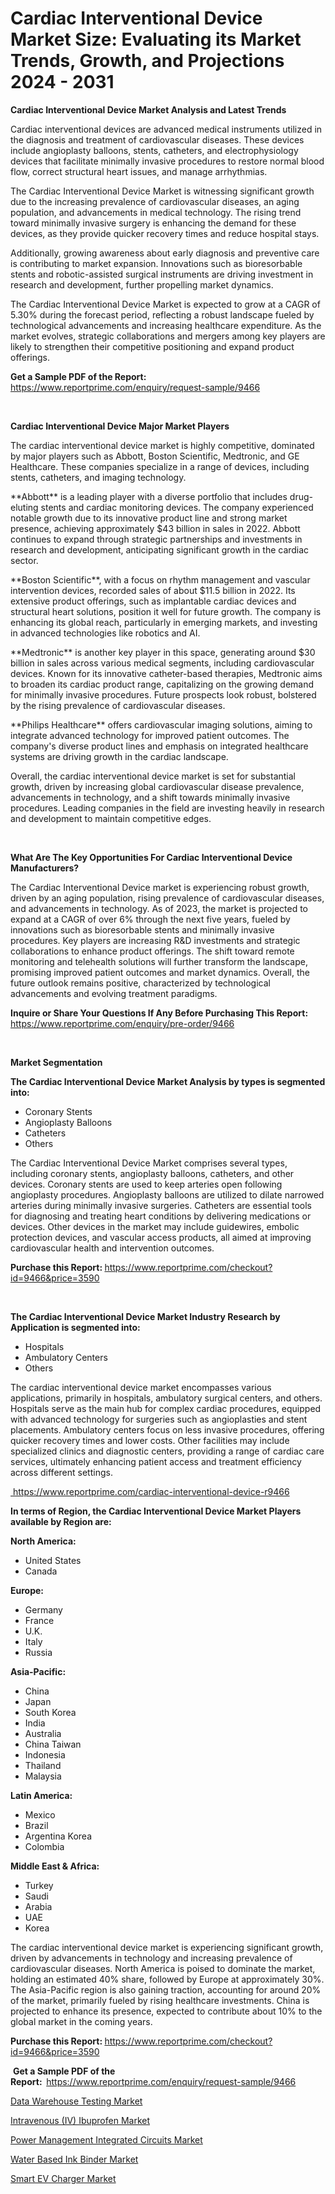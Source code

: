 <p><h1>Cardiac Interventional Device Market Size: Evaluating its Market Trends, Growth, and Projections 2024 - 2031</h1></p><p><strong>Cardiac Interventional Device Market Analysis and Latest Trends</strong></p>
<p><p>Cardiac interventional devices are advanced medical instruments utilized in the diagnosis and treatment of cardiovascular diseases. These devices include angioplasty balloons, stents, catheters, and electrophysiology devices that facilitate minimally invasive procedures to restore normal blood flow, correct structural heart issues, and manage arrhythmias. </p><p>The Cardiac Interventional Device Market is witnessing significant growth due to the increasing prevalence of cardiovascular diseases, an aging population, and advancements in medical technology. The rising trend toward minimally invasive surgery is enhancing the demand for these devices, as they provide quicker recovery times and reduce hospital stays. </p><p>Additionally, growing awareness about early diagnosis and preventive care is contributing to market expansion. Innovations such as bioresorbable stents and robotic-assisted surgical instruments are driving investment in research and development, further propelling market dynamics. </p><p>The Cardiac Interventional Device Market is expected to grow at a CAGR of 5.30% during the forecast period, reflecting a robust landscape fueled by technological advancements and increasing healthcare expenditure. As the market evolves, strategic collaborations and mergers among key players are likely to strengthen their competitive positioning and expand product offerings.</p></p>
<p><strong>Get a Sample PDF of the Report:&nbsp;</strong> <a href="https://www.reportprime.com/enquiry/request-sample/9466">https://www.reportprime.com/enquiry/request-sample/9466</a></p>
<p>&nbsp;</p>
<p><strong>Cardiac Interventional Device Major Market Players</strong></p>
<p><p>The cardiac interventional device market is highly competitive, dominated by major players such as Abbott, Boston Scientific, Medtronic, and GE Healthcare. These companies specialize in a range of devices, including stents, catheters, and imaging technology.</p><p>**Abbott** is a leading player with a diverse portfolio that includes drug-eluting stents and cardiac monitoring devices. The company experienced notable growth due to its innovative product line and strong market presence, achieving approximately $43 billion in sales in 2022. Abbott continues to expand through strategic partnerships and investments in research and development, anticipating significant growth in the cardiac sector.</p><p>**Boston Scientific**, with a focus on rhythm management and vascular intervention devices, recorded sales of about $11.5 billion in 2022. Its extensive product offerings, such as implantable cardiac devices and structural heart solutions, position it well for future growth. The company is enhancing its global reach, particularly in emerging markets, and investing in advanced technologies like robotics and AI.</p><p>**Medtronic** is another key player in this space, generating around $30 billion in sales across various medical segments, including cardiovascular devices. Known for its innovative catheter-based therapies, Medtronic aims to broaden its cardiac product range, capitalizing on the growing demand for minimally invasive procedures. Future prospects look robust, bolstered by the rising prevalence of cardiovascular diseases.</p><p>**Philips Healthcare** offers cardiovascular imaging solutions, aiming to integrate advanced technology for improved patient outcomes. The company's diverse product lines and emphasis on integrated healthcare systems are driving growth in the cardiac landscape.</p><p>Overall, the cardiac interventional device market is set for substantial growth, driven by increasing global cardiovascular disease prevalence, advancements in technology, and a shift towards minimally invasive procedures. Leading companies in the field are investing heavily in research and development to maintain competitive edges.</p></p>
<p>&nbsp;</p>
<p><strong>What Are The Key Opportunities For Cardiac Interventional Device Manufacturers?</strong></p>
<p><p>The Cardiac Interventional Device market is experiencing robust growth, driven by an aging population, rising prevalence of cardiovascular diseases, and advancements in technology. As of 2023, the market is projected to expand at a CAGR of over 6% through the next five years, fueled by innovations such as bioresorbable stents and minimally invasive procedures. Key players are increasing R&D investments and strategic collaborations to enhance product offerings. The shift toward remote monitoring and telehealth solutions will further transform the landscape, promising improved patient outcomes and market dynamics. Overall, the future outlook remains positive, characterized by technological advancements and evolving treatment paradigms.</p></p>
<p><strong>Inquire or Share Your Questions If Any Before Purchasing This Report:</strong> <a href="https://www.reportprime.com/enquiry/pre-order/9466">https://www.reportprime.com/enquiry/pre-order/9466</a></p>
<p>&nbsp;</p>
<p><strong>Market Segmentation</strong></p>
<p><strong>The Cardiac Interventional Device Market Analysis by types is segmented into:</strong></p>
<p><ul><li>Coronary Stents</li><li>Angioplasty Balloons</li><li>Catheters</li><li>Others</li></ul></p>
<p><p>The Cardiac Interventional Device Market comprises several types, including coronary stents, angioplasty balloons, catheters, and other devices. Coronary stents are used to keep arteries open following angioplasty procedures. Angioplasty balloons are utilized to dilate narrowed arteries during minimally invasive surgeries. Catheters are essential tools for diagnosing and treating heart conditions by delivering medications or devices. Other devices in the market may include guidewires, embolic protection devices, and vascular access products, all aimed at improving cardiovascular health and intervention outcomes.</p></p>
<p><strong>Purchase this Report:&nbsp;</strong><a href="https://www.reportprime.com/checkout?id=9466&price=3590">https://www.reportprime.com/checkout?id=9466&price=3590</a></p>
<p>&nbsp;</p>
<p><strong>The Cardiac Interventional Device Market Industry Research by Application is segmented into:</strong></p>
<p><ul><li>Hospitals</li><li>Ambulatory Centers</li><li>Others</li></ul></p>
<p><p>The cardiac interventional device market encompasses various applications, primarily in hospitals, ambulatory surgical centers, and others. Hospitals serve as the main hub for complex cardiac procedures, equipped with advanced technology for surgeries such as angioplasties and stent placements. Ambulatory centers focus on less invasive procedures, offering quicker recovery times and lower costs. Other facilities may include specialized clinics and diagnostic centers, providing a range of cardiac care services, ultimately enhancing patient access and treatment efficiency across different settings.</p></p>
<p><a href="https://www.reportprime.com/cardiac-interventional-device-r9466">&nbsp;https://www.reportprime.com/cardiac-interventional-device-r9466</a></p>
<p><strong>In terms of Region, the Cardiac Interventional Device Market Players available by Region are:</strong></p>
<p>
    <p> <strong> North America: </strong>
        <ul>
            <li>United States</li>
            <li>Canada</li>
        </ul>
        </p> 
    <p> <strong> Europe: </strong>
        <ul>
            <li>Germany</li>
            <li>France</li>
            <li>U.K.</li>
            <li>Italy</li>
            <li>Russia</li>
        </ul>
        </p> 
    <p> <strong> Asia-Pacific: </strong>
        <ul>
            <li>China</li>
            <li>Japan</li>
            <li>South Korea</li>
            <li>India</li>
            <li>Australia</li>
            <li>China Taiwan</li>
            <li>Indonesia</li>
            <li>Thailand</li>
            <li>Malaysia</li>
        </ul>
        </p> 
    <p> <strong> Latin America: </strong>
        <ul>
            <li>Mexico</li>
            <li>Brazil</li>
            <li>Argentina Korea</li>
            <li>Colombia</li>
        </ul>
        </p> 
    <p> <strong> Middle East & Africa: </strong>
        <ul>
            <li>Turkey</li>
            <li>Saudi</li>
            <li>Arabia</li>
            <li>UAE</li>
            <li>Korea</li>
        </ul>
    </p>
    </p>
<p><p>The cardiac interventional device market is experiencing significant growth, driven by advancements in technology and increasing prevalence of cardiovascular diseases. North America is poised to dominate the market, holding an estimated 40% share, followed by Europe at approximately 30%. The Asia-Pacific region is also gaining traction, accounting for around 20% of the market, primarily fueled by rising healthcare investments. China is projected to enhance its presence, expected to contribute about 10% to the global market in the coming years.</p></p>
<p><strong>Purchase this Report: </strong><a href="https://www.reportprime.com/checkout?id=9466&price=3590">https://www.reportprime.com/checkout?id=9466&price=3590</a></p>
<p>&nbsp;<strong>Get a Sample PDF of the Report:&nbsp;&nbsp;</strong><a href="https://www.reportprime.com/enquiry/request-sample/9466">https://www.reportprime.com/enquiry/request-sample/9466</a></p>
<p><strong></strong></p>
<p><p><a href="https://www.linkedin.com/pulse/data-warehouse-testing-market-strategic-insights-product-evolution-qvlgf?trackingId=9T6kYVtvRmiStq0gi8EDLg%3D%3D">Data Warehouse Testing Market</a></p><p><a href="https://medium.com/@michaclxzdf/the-market-for-intravenous-iv-ibuprofen-market-is-examined-in-this-report-along-with-the-91e82f804353">Intravenous (IV) Ibuprofen Market</a></p><p><a href="https://medium.com/@michaclxzdf/the-global-power-management-integrated-circuits-market-is-at-the-forefront-of-innovation-driving-a1b51ee2694a">Power Management Integrated Circuits Market</a></p><p><a href="https://issuu.com/reportprime-2/docs/water-based-ink-binder-market-size-_a5185231c8f252">Water Based Ink Binder Market</a></p><p><a href="https://www.linkedin.com/pulse/smart-ev-charger-market-size-share-trends-analysis-report-krbfe?trackingId=9G%2F9B7XLSsCVLBxc4TYx8w%3D%3D">Smart EV Charger Market</a></p></p>